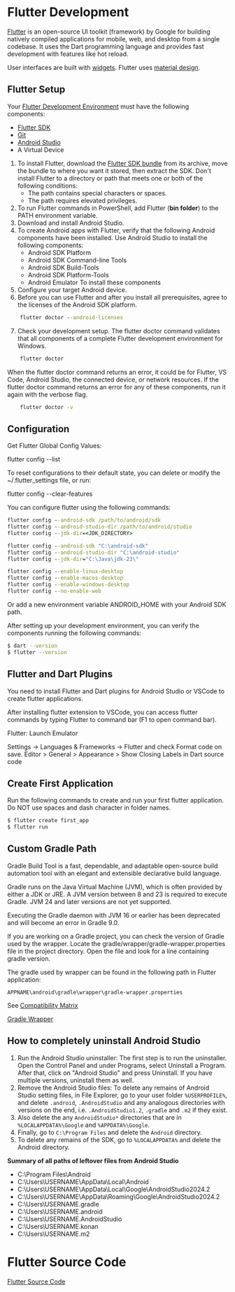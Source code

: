 # Flutter Development

[Flutter](https://github.com/flutter/flutter) is an open-source UI toolkit (framework) by Google for building natively compiled applications for mobile, web, and desktop from a single codebase. It uses the Dart programming language and provides fast development with features like hot reload.

User interfaces are built with [widgets](https://docs.flutter.dev/ui/widgets). Flutter uses [material design](https://m3.material.io/).

## Flutter Setup

Your [Flutter Development Environment](https://docs.flutter.dev/get-started/install/windows/mobile) must have the following components:

* [Flutter SDK](https://docs.flutter.dev/get-started/install)
* [Git](https://git-scm.com/)
* [Android Studio](https://developer.android.com/studio)
* A Virtual Device

1. To install Flutter, download the [Flutter SDK bundle](https://docs.flutter.dev/release/archive) from its archive, move the bundle to where you want it stored, then extract the SDK. Don't install Flutter to a directory or path that meets one or both of the following conditions:
    * The path contains special characters or spaces.
    * The path requires elevated privileges.
2. To run Flutter commands in PowerShell, add Flutter (**bin folder**) to the PATH environment variable.
3. Download and install Android Studio.
4. To create Android apps with Flutter, verify that the following Android components have been installed. Use Android Studio to install the following components:
    * Android SDK Platform
    * Android SDK Command-line Tools
    * Android SDK Build-Tools
    * Android SDK Platform-Tools
    * Android Emulator
    To install these components
5. Configure your target Android device.
6. Before you can use Flutter and after you install all prerequisites, agree to the licenses of the Android SDK platform.
```bat
    flutter doctor --android-licenses
```
7. Check your development setup. The flutter doctor command validates that all components of a complete Flutter development environment for Windows.
```bat   
    flutter doctor
```    
When the flutter doctor command returns an error, it could be for Flutter, VS Code, Android Studio, the connected device, or network resources. If the flutter doctor command returns an error for any of these components, run it again with the verbose flag.

```bat    
    flutter doctor -v
```

## Configuration

Get Flutter Global Config Values:

flutter config --list

To reset configurations to their default state, you can delete or modify the ~/.flutter_settings file, or run:

flutter config --clear-features

You can configure flutter using the following commands:

```bat
flutter config --android-sdk /path/to/android/sdk
flutter config --android-studio-dir /path/to/android/studio
flutter config --jdk-dir=<JDK_DIRECTORY>

flutter config --android-sdk "C:\android-sdk"
flutter config --android-studio-dir "C:\android-studio"
flutter config --jdk-dir="C:\Java\jdk-23\"

flutter config --enable-linux-desktop
flutter config --enable-macos-desktop
flutter config --enable-windows-desktop
flutter config --no-enable-web
```

Or add a new environment variable ANDROID_HOME with your Android SDK path.

After setting up your development environment, you can verify the components running the following commands:

```bash
$ dart --version
$ flutter --version
```

## Flutter and Dart Plugins

You need to install Flutter and Dart plugins for Android Studio or VSCode to create flutter applications. 

After installing flutter extension to VSCode, you can access flutter commands by typing Flutter to command bar (F1 to open command bar).

Flutter: Launch Emulator

Settings -> Languages & Frameworks -> Flutter and check Format code on save.
Editor > General > Appearance > Show Closing Labels in Dart source code

## Create First Application

Run the following commands to create and run your first flutter application. Do NOT use spaces and dash character in folder names.

```bash
$ flutter create first_app
$ flutter run
```

## Custom Gradle Path

Gradle Build Tool is a fast, dependable, and adaptable open-source build automation tool with an elegant and extensible declarative build language.

Gradle runs on the Java Virtual Machine (JVM), which is often provided by either a JDK or JRE. A JVM version between 8 and 23 is required to execute Gradle. JVM 24 and later versions are not yet supported.

Executing the Gradle daemon with JVM 16 or earlier has been deprecated and will become an error in Gradle 9.0.

If you are working on a Gradle project, you can check the version of Gradle used by the wrapper. Locate the gradle/wrapper/gradle-wrapper.properties file in the project directory. Open the file and look for a line containing gradle version.

The gradle used by wrapper can be found in the following path in Flutter application:

```text
APPNAME\android\gradle\wrapper\gradle-wrapper.properties
```
See
[Compatibility Matrix](https://docs.gradle.org/current/userguide/compatibility.html#java)

[Gradle Wrapper](https://docs.gradle.org/current/userguide/gradle_wrapper.html#sec:upgrading_wrapper)

## How to completely uninstall Android Studio

1. Run the Android Studio uninstaller: The first step is to run the uninstaller. Open the Control Panel and under Programs, select Uninstall a Program. After that, click on "Android Studio" and press Uninstall. If you have multiple versions, uninstall them as well.
2. Remove the Android Studio files: To delete any remains of Android Studio setting files, in File Explorer, go to your user folder `%USERPROFILE%`, and delete `.android`, `.AndroidStudio` and any analogous directories with versions on the end, i.e. `.AndroidStudio1.2`, `.gradle` and `.m2` if they exist.
3. Also delete the any `AndroidStudio*` directories that are in `%LOCALAPPDATA%\Google` and `%APPDATA%\Google`.
4. Finally, go to `C:\Program Files` and delete the `Android` directory.
5. To delete any remains of the SDK, go to `%LOCALAPPDATA%` and delete the Android directory.

**Summary of all paths of leftover files from Android Studio**

* C:\Program Files\Android
* C:\Users\USERNAME\AppData\Local\Android
* C:\Users\USERNAME\AppData\Local\Google\AndroidStudio2024.2
* C:\Users\USERNAME\AppData\Roaming\Google\AndroidStudio2024.2
* C:\Users\USERNAME\.gradle
* C:\Users\USERNAME\.android
* C:\Users\USERNAME\.AndroidStudio
* C:\Users\USERNAME\.konan
* C:\Users\USERNAME\.m2

# Flutter Source Code

[Flutter Source Code](https://github.com/flutter/flutter/tree/master/packages/flutter/lib/src)